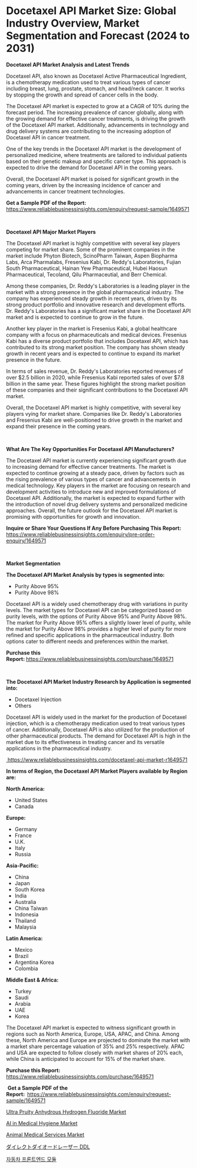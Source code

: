 <p><h1>Docetaxel API Market Size: Global Industry Overview, Market Segmentation and Forecast (2024 to 2031)</h1></p><p><strong>Docetaxel API Market Analysis and Latest Trends</strong></p>
<p><p>Docetaxel API, also known as Docetaxel Active Pharmaceutical Ingredient, is a chemotherapy medication used to treat various types of cancer including breast, lung, prostate, stomach, and head/neck cancer. It works by stopping the growth and spread of cancer cells in the body.</p><p>The Docetaxel API market is expected to grow at a CAGR of 10% during the forecast period. The increasing prevalence of cancer globally, along with the growing demand for effective cancer treatments, is driving the growth of the Docetaxel API market. Additionally, advancements in technology and drug delivery systems are contributing to the increasing adoption of Docetaxel API in cancer treatment.</p><p>One of the key trends in the Docetaxel API market is the development of personalized medicine, where treatments are tailored to individual patients based on their genetic makeup and specific cancer type. This approach is expected to drive the demand for Docetaxel API in the coming years.</p><p>Overall, the Docetaxel API market is poised for significant growth in the coming years, driven by the increasing incidence of cancer and advancements in cancer treatment technologies.</p></p>
<p><strong>Get a Sample PDF of the Report:&nbsp;</strong> <a href="https://www.reliablebusinessinsights.com/enquiry/request-sample/1649571">https://www.reliablebusinessinsights.com/enquiry/request-sample/1649571</a></p>
<p>&nbsp;</p>
<p><strong>Docetaxel API Major Market Players</strong></p>
<p><p>The Docetaxel API market is highly competitive with several key players competing for market share. Some of the prominent companies in the market include Phyton Biotech, ScinoPharm Taiwan, Aspen Biopharma Labs, Arca Pharmalabs, Fresenius Kabi, Dr. Reddy's Laboratories, Fujian South Pharmaceutical, Hainan Yew Pharmaceutical, Hubei Haosun Pharmaceutical, Tecoland, Qilu Pharmaceutial, and Berr Chemical.</p><p>Among these companies, Dr. Reddy's Laboratories is a leading player in the market with a strong presence in the global pharmaceutical industry. The company has experienced steady growth in recent years, driven by its strong product portfolio and innovative research and development efforts. Dr. Reddy's Laboratories has a significant market share in the Docetaxel API market and is expected to continue to grow in the future.</p><p>Another key player in the market is Fresenius Kabi, a global healthcare company with a focus on pharmaceuticals and medical devices. Fresenius Kabi has a diverse product portfolio that includes Docetaxel API, which has contributed to its strong market position. The company has shown steady growth in recent years and is expected to continue to expand its market presence in the future.</p><p>In terms of sales revenue, Dr. Reddy's Laboratories reported revenues of over $2.5 billion in 2020, while Fresenius Kabi reported sales of over $7.8 billion in the same year. These figures highlight the strong market position of these companies and their significant contributions to the Docetaxel API market.</p><p>Overall, the Docetaxel API market is highly competitive, with several key players vying for market share. Companies like Dr. Reddy's Laboratories and Fresenius Kabi are well-positioned to drive growth in the market and expand their presence in the coming years.</p></p>
<p>&nbsp;</p>
<p><strong>What Are The Key Opportunities For Docetaxel API Manufacturers?</strong></p>
<p><p>The Docetaxel API market is currently experiencing significant growth due to increasing demand for effective cancer treatments. The market is expected to continue growing at a steady pace, driven by factors such as the rising prevalence of various types of cancer and advancements in medical technology. Key players in the market are focusing on research and development activities to introduce new and improved formulations of Docetaxel API. Additionally, the market is expected to expand further with the introduction of novel drug delivery systems and personalized medicine approaches. Overall, the future outlook for the Docetaxel API market is promising with opportunities for growth and innovation.</p></p>
<p><strong>Inquire or Share Your Questions If Any Before Purchasing This Report:</strong> <a href="https://www.reliablebusinessinsights.com/enquiry/pre-order-enquiry/1649571">https://www.reliablebusinessinsights.com/enquiry/pre-order-enquiry/1649571</a></p>
<p>&nbsp;</p>
<p><strong>Market Segmentation</strong></p>
<p><strong>The Docetaxel API Market Analysis by types is segmented into:</strong></p>
<p><ul><li>Purity Above 95%</li><li>Purity Above 98%</li></ul></p>
<p><p>Docetaxel API is a widely used chemotherapy drug with variations in purity levels. The market types for Docetaxel API can be categorized based on purity levels, with the options of Purity Above 95% and Purity Above 98%. The market for Purity Above 95% offers a slightly lower level of purity, while the market for Purity Above 98% provides a higher level of purity for more refined and specific applications in the pharmaceutical industry. Both options cater to different needs and preferences within the market.</p></p>
<p><strong>Purchase this Report:&nbsp;</strong><a href="https://www.reliablebusinessinsights.com/purchase/1649571">https://www.reliablebusinessinsights.com/purchase/1649571</a></p>
<p>&nbsp;</p>
<p><strong>The Docetaxel API Market Industry Research by Application is segmented into:</strong></p>
<p><ul><li>Docetaxel Injection</li><li>Others</li></ul></p>
<p><p>Docetaxel API is widely used in the market for the production of Docetaxel injection, which is a chemotherapy medication used to treat various types of cancer. Additionally, Docetaxel API is also utilized for the production of other pharmaceutical products. The demand for Docetaxel API is high in the market due to its effectiveness in treating cancer and its versatile applications in the pharmaceutical industry.</p></p>
<p><a href="https://www.reliablebusinessinsights.com/docetaxel-api-market-r1649571">&nbsp;https://www.reliablebusinessinsights.com/docetaxel-api-market-r1649571</a></p>
<p><strong>In terms of Region, the Docetaxel API Market Players available by Region are:</strong></p>
<p>
    <p> <strong> North America: </strong>
        <ul>
            <li>United States</li>
            <li>Canada</li>
        </ul>
        </p> 
    <p> <strong> Europe: </strong>
        <ul>
            <li>Germany</li>
            <li>France</li>
            <li>U.K.</li>
            <li>Italy</li>
            <li>Russia</li>
        </ul>
        </p> 
    <p> <strong> Asia-Pacific: </strong>
        <ul>
            <li>China</li>
            <li>Japan</li>
            <li>South Korea</li>
            <li>India</li>
            <li>Australia</li>
            <li>China Taiwan</li>
            <li>Indonesia</li>
            <li>Thailand</li>
            <li>Malaysia</li>
        </ul>
        </p> 
    <p> <strong> Latin America: </strong>
        <ul>
            <li>Mexico</li>
            <li>Brazil</li>
            <li>Argentina Korea</li>
            <li>Colombia</li>
        </ul>
        </p> 
    <p> <strong> Middle East & Africa: </strong>
        <ul>
            <li>Turkey</li>
            <li>Saudi</li>
            <li>Arabia</li>
            <li>UAE</li>
            <li>Korea</li>
        </ul>
    </p>
    </p>
<p><p>The Docetaxel API market is expected to witness significant growth in regions such as North America, Europe, USA, APAC, and China. Among these, North America and Europe are projected to dominate the market with a market share percentage valuation of 35% and 25% respectively. APAC and USA are expected to follow closely with market shares of 20% each, while China is anticipated to account for 15% of the market share.</p></p>
<p><strong>Purchase this Report: </strong><a href="https://www.reliablebusinessinsights.com/purchase/1649571">https://www.reliablebusinessinsights.com/purchase/1649571</a></p>
<p>&nbsp;<strong>Get a Sample PDF of the Report:&nbsp;&nbsp;</strong><a href="https://www.reliablebusinessinsights.com/enquiry/request-sample/1649571">https://www.reliablebusinessinsights.com/enquiry/request-sample/1649571</a></p>
<p><strong></strong></p>
<p><p><a href="https://www.linkedin.com/pulse/ultra-pruity-anhydrous-hydrogen-fluoride-market-overview-global-zu9zc?trackingId=sPCK5rpaN1mVecXV%2F2OsaQ%3D%3D">Ultra Pruity Anhydrous Hydrogen Fluoride Market</a></p><p><a href="https://www.linkedin.com/pulse/analyzing-ai-medical-hygiene-market-global-industry-perspective-6ccfc?trackingId=77DXp6lhHR6YnzoRuj2iow%3D%3D">AI in Medical Hygiene Market</a></p><p><a href="https://github.com/aafbctfl75/Market-Research-Report-List-1/blob/main/animal-medical-services-market.md">Animal Medical Services Market</a></p><p><a href="https://github.com/DeonBoer2023/Market-Research-Report-List-2/blob/main/1275100122782.md">ダイレクトダイオードレーザー DDL</a></p><p><a href="https://github.com/hook46569/Market-Research-Report-List-2/blob/main/3407679128716.md">자동차 프론트엔드 모듈</a></p></p>